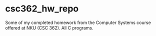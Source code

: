 # csc362_hw_repo

Some of my completed homework from the Computer Systems course offered at NKU (CSC 362). All C programs. 
